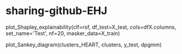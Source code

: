 # sharing-github-EHJ

plot_Shapley_explainability(clf=rsf, df_test=X_test, cols=dfX.columns, set_name='Test', nf=20, masker_data=X_train)

plot_Sankey_diagram(clusters_HEART, clusters, y_test, dpgmm)
